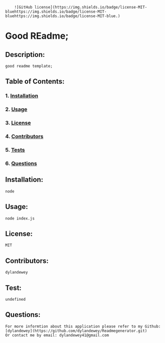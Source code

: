 
        ![GitHub license](https://img.shields.io/badge/license-MIT-bluehttps://img.shields.io/badge/license-MIT-bluehttps://img.shields.io/badge/license-MIT-blue.)
# Good REadme;
    
## Description:
    good readme template;
    
## Table of Contents:
### 1. [Installation](#Installation)
### 2. [Usage](#Usage)
### 3. [License](#License)
### 4. [Contributors](#Contributors)
### 5. [Tests](#Tests)
### 6. [Questions](#Questions)
    
## Installation:
    node
    
## Usage:
    node index.js
    
## License:
    MIT
    
## Contributors:
    dylandewey
    
## Test:
    undefined
    
## Questions:
    For more informtion about this application please refer to my Github: [dylandewey](https://github.com/dylandewey/Readmegenerator.git)
    Or contact me by email: dylandewey41@gmail.com